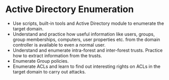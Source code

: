 # Active Directory Enumeration

- Use scripts, built-in tools and Active Directory module to enumerate the target domain.
- Understand and practice how useful information like users, groups, group memberships, computers, user properties etc. from the domain controller is available to even a normal user.
- Understand and enumerate intra-forest and inter-forest trusts. Practice how to extract information from the trusts.
- Enumerate Group policies.
- Enumerate ACLs and learn to find out interesting rights on ACLs in the target domain to carry out attacks.
